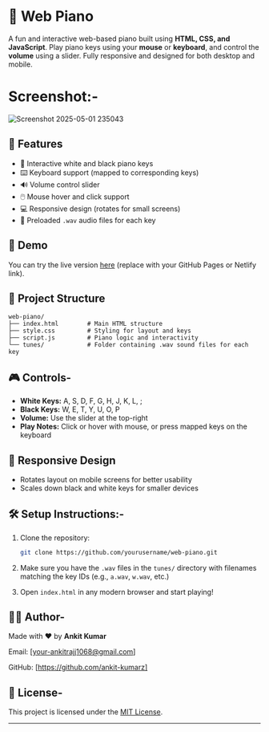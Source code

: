 # 🎹 Web Piano

A fun and interactive web-based piano built using **HTML, CSS, and JavaScript**. Play piano keys using your **mouse** or **keyboard**, and control the **volume** using a slider. Fully responsive and designed for both desktop and mobile.


# Screenshot:-
![Screenshot 2025-05-01 235043](https://github.com/user-attachments/assets/ca0b7066-a8d8-473b-aca8-221e17ee6219)


## 🧠 Features

- 🎼 Interactive white and black piano keys
- ⌨️ Keyboard support (mapped to corresponding keys)
- 🔊 Volume control slider
- 🖱️ Mouse hover and click support
- 💻 Responsive design (rotates for small screens)
- 🎵 Preloaded `.wav` audio files for each key

## 🚀 Demo

You can try the live version [here](#) (replace with your GitHub Pages or Netlify link).

## 📁 Project Structure

```
web-piano/
├── index.html        # Main HTML structure
├── style.css         # Styling for layout and keys
├── script.js         # Piano logic and interactivity
└── tunes/            # Folder containing .wav sound files for each key
```

## 🎮 Controls-

- **White Keys:** A, S, D, F, G, H, J, K, L, ;
- **Black Keys:** W, E, T, Y, U, O, P
- **Volume:** Use the slider at the top-right
- **Play Notes:** Click or hover with mouse, or press mapped keys on the keyboard

## 📱 Responsive Design

- Rotates layout on mobile screens for better usability
- Scales down black and white keys for smaller devices

## 🛠️ Setup Instructions:-

1. Clone the repository:
   ```bash
   git clone https://github.com/yourusername/web-piano.git
   ```
2. Make sure you have the `.wav` files in the `tunes/` directory with filenames matching the key IDs (e.g., `a.wav`, `w.wav`, etc.)

3. Open `index.html` in any modern browser and start playing!

## 👨‍💻 Author-

Made with ❤️ by **Ankit Kumar**  

Email: [your-ankitrajj1068@gmail.com]

GitHub: [https://github.com/ankit-kumarz]

## 📄 License-

This project is licensed under the [MIT License](LICENSE).

---
